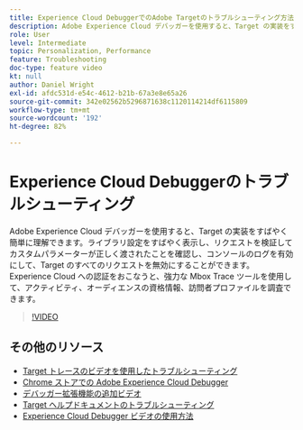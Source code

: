 ```yaml
---
title: Experience Cloud DebuggerでのAdobe Targetのトラブルシューティング方法
description: Adobe Experience Cloud デバッガーを使用すると、Target の実装をすばやく簡単に理解できます。ライブラリ設定をすばやく表示し、リクエストを検証してカスタムパラメーターが正しく渡されたことを確認し、コンソールのログを有効にして、Target のすべてのリクエストを無効にすることができます。Experience Cloud への認証をおこなうと、強力な Mbox Trace ツールを使用して、アクティビティ、オーディエンスの資格情報、訪問者プロファイルを調査できます。
role: User
level: Intermediate
topic: Personalization, Performance
feature: Troubleshooting
doc-type: feature video
kt: null
author: Daniel Wright
exl-id: afdc531d-e54c-4612-b21b-67a3e8e65a26
source-git-commit: 342e02562b5296871638c1120114214df6115809
workflow-type: tm+mt
source-wordcount: '192'
ht-degree: 82%

---
```


# Experience Cloud Debuggerのトラブルシューティング

Adobe Experience Cloud デバッガーを使用すると、Target の実装をすばやく簡単に理解できます。ライブラリ設定をすばやく表示し、リクエストを検証してカスタムパラメーターが正しく渡されたことを確認し、コンソールのログを有効にして、Target のすべてのリクエストを無効にすることができます。Experience Cloud への認証をおこなうと、強力な Mbox Trace ツールを使用して、アクティビティ、オーディエンスの資格情報、訪問者プロファイルを調査できます。

>[!VIDEO](https://video.tv.adobe.com/v/23115/?quality=12)

## その他のリソース

* [Target トレースのビデオを使用したトラブルシューティング](troubleshoot-with-target-traces.md)
* [Chrome ストアでの Adobe Experience Cloud Debugger](https://chrome.google.com/webstore/detail/adobe-experience-cloud-de/ocdmogmohccmeicdhlhhgepeaijenapj)
* [ デバッガー拡張機能の追加ビデオ ](https://experienceleague.adobe.com/docs/debugger-learn/tutorials/experience-cloud-debugger/add-the-extension.html?lang=en)
* [Target ヘルプドキュメントのトラブルシューティング ](https://experienceleague.adobe.com/docs/target/using/troubleshoot/troubleshooting-target.html?lang=en)
* [Experience Cloud Debugger ビデオの使用方法](https://experienceleague.adobe.com/docs/debugger-learn/tutorials/experience-cloud-debugger/use-the-experience-cloud-debugger.html?lang=en)
